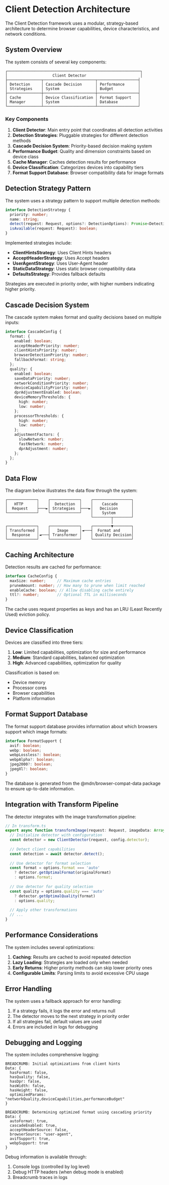 # Client Detection Architecture

The Client Detection framework uses a modular, strategy-based architecture to determine browser capabilities, device characteristics, and network conditions.

## System Overview

The system consists of several key components:

```
┌───────────────────────────────────────────────────────────┐
│                    Client Detector                        │
├───────────────┬───────────────────────┬──────────────────┤
│ Detection     │ Cascade Decision      │ Performance      │
│ Strategies    │ System                │ Budget           │
├───────────────┼───────────────────────┼──────────────────┤
│ Cache         │ Device Classification │ Format Support   │
│ Manager       │ System                │ Database         │
└───────────────┴───────────────────────┴──────────────────┘
```

### Key Components

1. **Client Detector**: Main entry point that coordinates all detection activities
2. **Detection Strategies**: Pluggable strategies for different detection methods
3. **Cascade Decision System**: Priority-based decision making system
4. **Performance Budget**: Quality and dimension constraints based on device class
5. **Cache Manager**: Caches detection results for performance
6. **Device Classification**: Categorizes devices into capability tiers
7. **Format Support Database**: Browser compatibility data for image formats

## Detection Strategy Pattern

The system uses a strategy pattern to support multiple detection methods:

```typescript
interface DetectionStrategy {
  priority: number;
  name: string;
  detect(request: Request, options?: DetectionOptions): Promise<DetectionResult>;
  isAvailable(request: Request): boolean;
}
```

Implemented strategies include:

- **ClientHintsStrategy**: Uses Client Hints headers
- **AcceptHeaderStrategy**: Uses Accept headers
- **UserAgentStrategy**: Uses User-Agent header
- **StaticDataStrategy**: Uses static browser compatibility data
- **DefaultsStrategy**: Provides fallback defaults

Strategies are executed in priority order, with higher numbers indicating higher priority.

## Cascade Decision System

The cascade system makes format and quality decisions based on multiple inputs:

```typescript
interface CascadeConfig {
  format: {
    enabled: boolean;
    acceptHeaderPriority: number;
    clientHintsPriority: number; 
    browserDetectionPriority: number;
    fallbackFormat: string;
  };
  quality: {
    enabled: boolean;
    saveDataPriority: number;
    networkConditionPriority: number;
    deviceCapabilityPriority: number;
    dprAdjustmentEnabled: boolean;
    deviceMemoryThresholds: {
      high: number;
      low: number;
    };
    processorThresholds: {
      high: number;
      low: number;
    };
    adjustmentFactors: {
      slowNetwork: number;
      fastNetwork: number;
      dprAdjustment: number;
    };
  };
}
```

## Data Flow

The diagram below illustrates the data flow through the system:

```
┌─────────────┐    ┌─────────────┐    ┌─────────────────┐
│   HTTP      │    │  Detection  │    │    Cascade      │
│  Request    ├───►│ Strategies  ├───►│   Decision      │
└─────────────┘    └─────────────┘    │    System       │
                                      └────────┬────────┘
                                               │
┌─────────────┐    ┌─────────────┐    ┌────────▼────────┐
│ Transformed │    │   Image     │◄───┤  Format and     │
│  Response   │◄───┤ Transformer │    │ Quality Decision│
└─────────────┘    └─────────────┘    └─────────────────┘
```

## Caching Architecture

Detection results are cached for performance:

```typescript
interface CacheConfig {
  maxSize: number;     // Maximum cache entries
  pruneAmount: number; // How many to prune when limit reached
  enableCache: boolean; // Allow disabling cache entirely
  ttl?: number;        // Optional TTL in milliseconds
}
```

The cache uses request properties as keys and has an LRU (Least Recently Used) eviction policy.

## Device Classification

Devices are classified into three tiers:

1. **Low**: Limited capabilities, optimization for size and performance
2. **Medium**: Standard capabilities, balanced optimization
3. **High**: Advanced capabilities, optimization for quality

Classification is based on:
- Device memory
- Processor cores
- Browser capabilities
- Platform information

## Format Support Database

The format support database provides information about which browsers support which image formats:

```typescript
interface FormatSupport {
  avif: boolean;
  webp: boolean;
  webpLossless?: boolean;
  webpAlpha?: boolean;
  jpeg2000?: boolean;
  jpegXl?: boolean;
}
```

The database is generated from the @mdn/browser-compat-data package to ensure up-to-date information.

## Integration with Transform Pipeline

The detector integrates with the image transformation pipeline:

```typescript
// In transform.ts
export async function transformImage(request: Request, imageData: ArrayBuffer, options?: TransformOptions) {
  // Initialize detector with configuration
  const detector = new ClientDetector(request, config.detector);
  
  // Detect client capabilities
  const detection = await detector.detect();
  
  // Use detector for format selection
  const format = options.format === 'auto' 
    ? detector.getOptimalFormat(originalFormat) 
    : options.format;
    
  // Use detector for quality selection
  const quality = options.quality === 'auto'
    ? detector.getOptimalQuality(format)
    : options.quality;
    
  // Apply other transformations
  // ...
}
```

## Performance Considerations

The system includes several optimizations:

1. **Caching**: Results are cached to avoid repeated detection
2. **Lazy Loading**: Strategies are loaded only when needed
3. **Early Returns**: Higher priority methods can skip lower priority ones
4. **Configurable Limits**: Parsing limits to avoid excessive CPU usage

## Error Handling

The system uses a fallback approach for error handling:

1. If a strategy fails, it logs the error and returns null
2. The detector moves to the next strategy in priority order
3. If all strategies fail, default values are used
4. Errors are included in logs for debugging

## Debugging and Logging

The system includes comprehensive logging:

```
BREADCRUMB: Initial optimizations from client hints
Data: {
  hasFormat: false,
  hasQuality: false,
  hasDpr: false,
  hasWidth: false,
  hasHeight: false,
  optimizedParams: "networkQuality,deviceCapabilities,performanceBudget"
}

BREADCRUMB: Determining optimized format using cascading priority
Data: {
  autoFormat: true,
  cascadeEnabled: true,
  acceptHeaderSource: false,
  browserSource: "user-agent",
  avifSupport: true,
  webpSupport: true
}
```

Debug information is available through:
1. Console logs (controlled by log level)
2. Debug HTTP headers (when debug mode is enabled)
3. Breadcrumb traces in logs